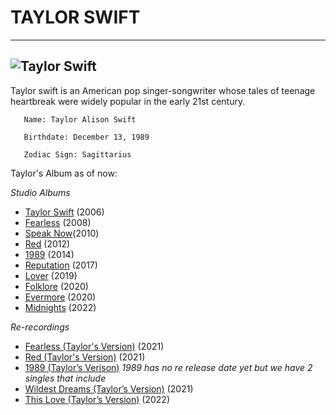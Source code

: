 # **TAYLOR SWIFT**
---
![Taylor Swift](https://i.scdn.co/image/ab6761610000e5eb5a00969a4698c3132a15fbb0)
---
  Taylor swift is an American pop singer-songwriter whose tales of teenage heartbreak were widely popular in the early 21st century.
  
       Name: Taylor Alison Swift
  
       Birthdate: December 13, 1989
  
       Zodiac Sign: Sagittarius
       
 Taylor's Album as of now:
 
 *Studio Albums*
- [Taylor Swift](https://open.spotify.com/album/5eyZZoQEFQWRHkV2xgAeBw?si=mA8jeyeuQ6uL8NQLOk1xGQ) (2006)
- [Fearless](https://open.spotify.com/album/2gP2LMVcIFgVczSJqn340t?si=d5gGwK9uRvS093drONNeGg) (2008)
- [Speak Now](https://open.spotify.com/album/6S6JQWzUrJVcJLK4fi74Fw?si=befTWOJfSF6qF0W_szQZaw)(2010)
- [Red](https://open.spotify.com/album/1KVKqWeRuXsJDLTW0VuD29?si=cZXgOgepRNicF5nmIVBK_g) (2012)
- [1989](https://open.spotify.com/album/5fy0X0JmZRZnVa2UEicIOl?si=5NFbhpDyQIy7WrJIpQ1iUA) (2014)
- [Reputation](https://open.spotify.com/album/6DEjYFkNZh67HP7R9PSZvv?si=bwO8K2xJSdm87weFwWjA3g) (2017)
- [Lover](https://open.spotify.com/album/1NAmidJlEaVgA3MpcPFYGq?si=9ZjwuHzeT4SUBFn6cvyG4A) (2019)
- [Folklore](https://open.spotify.com/album/2fenSS68JI1h4Fo296JfGr?si=MOLGppIrQhyAlKM22N52cA) (2020)
- [Evermore](https://open.spotify.com/album/2Xoteh7uEpea4TohMxjtaq?si=z5W4jRdiRv6yavH2F4skFQ) (2020)
- [Midnights](https://open.spotify.com/album/3lS1y25WAhcqJDATJK70Mq?si=vj2UdlAvR-OIgTS0oYaidg) (2022)

*Re-recordings*
- [Fearless (Taylor's Version)](https://open.spotify.com/album/4hDok0OAJd57SGIT8xuWJH?si=k8hbMR9QRVyqF1St7ptltQ) (2021)
- [Red (Taylor's Version)](https://open.spotify.com/album/6kZ42qRrzov54LcAk4onW9?si=PG-MWe0EQfm5ei7_EAV7fA) (2021)
- [1989 (Taylor’s Verison)](2021/2022) *1989 has no re release date yet but we have 2 singles that include*
- [Wildest Dreams (Taylor’s Version)](https://open.spotify.com/album/5hxKw2PurC0i1VVJMAntDU?si=tqtrNB_BSPOiP1lzy1sJ4A) (2021)
- [This Love (Taylor’s Version)](https://open.spotify.com/album/3In1CblWZswwun5MhOa10y?si=_CWOl933TqyIR9ER9nlAQQ) (2022)
